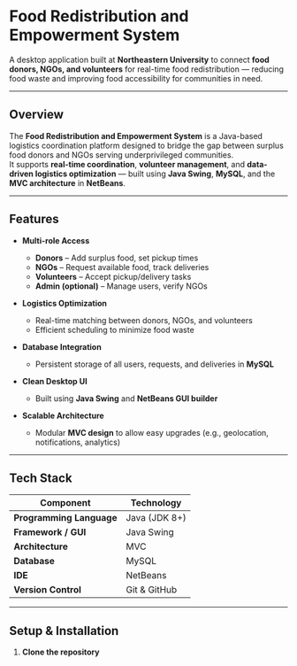 # Food Redistribution and Empowerment System

A desktop application built at **Northeastern University** to connect **food donors, NGOs, and volunteers** for real-time food redistribution — reducing food waste and improving food accessibility for communities in need.

---

## Overview

The **Food Redistribution and Empowerment System** is a Java-based logistics coordination platform designed to bridge the gap between surplus food donors and NGOs serving underprivileged communities.  
It supports **real-time coordination**, **volunteer management**, and **data-driven logistics optimization** — built using **Java Swing**, **MySQL**, and the **MVC architecture** in **NetBeans**.

---

## Features

- **Multi-role Access**
  - **Donors** – Add surplus food, set pickup times  
  - **NGOs** – Request available food, track deliveries  
  - **Volunteers** – Accept pickup/delivery tasks  
  - **Admin (optional)** – Manage users, verify NGOs

- **Logistics Optimization**
  - Real-time matching between donors, NGOs, and volunteers  
  - Efficient scheduling to minimize food waste  

- **Database Integration**
  - Persistent storage of all users, requests, and deliveries in **MySQL**

- **Clean Desktop UI**
  - Built using **Java Swing** and **NetBeans GUI builder**

- **Scalable Architecture**
  - Modular **MVC design** to allow easy upgrades (e.g., geolocation, notifications, analytics)

---

## Tech Stack

| Component | Technology |
|------------|-------------|
| **Programming Language** | Java (JDK 8+) |
| **Framework / GUI** | Java Swing |
| **Architecture** | MVC |
| **Database** | MySQL |
| **IDE** | NetBeans |
| **Version Control** | Git & GitHub |

---

## Setup & Installation

1. **Clone the repository**

